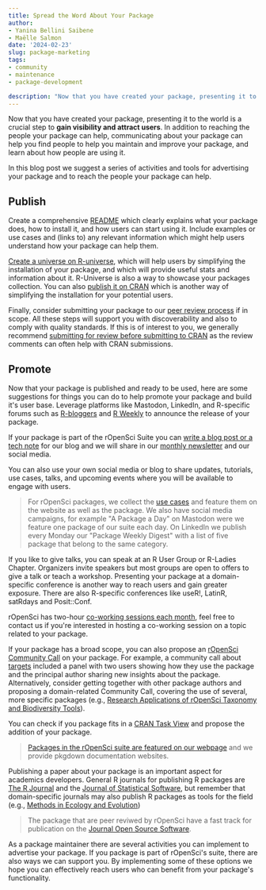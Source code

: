 ```yaml
---
title: Spread the Word About Your Package
author:
- Yanina Bellini Saibene
- Maëlle Salmon
date: '2024-02-23'
slug: package-marketing
tags:
- community
- maintenance
- package-development

description: "Now that you have created your package, presenting it to the world is a crucial step to gain visibility and attract users.  In this blog post we suggest a series of activities and tools for advertizing your package."
---
```



Now that you have created your package, presenting it to the world is a crucial step to **gain visibility and attract users**. In addition to reaching the people your package can help, communicating about your package can help you find people to help you maintain and improve your package, and learn about how people are using it.

In this blog post we suggest a series of activities and tools for advertising your package and to reach the people your package can help.   

## Publish

Create a comprehensive [README](https://blog.r-hub.io/2019/12/03/readmes/) which clearly explains what your package does, how to install it, and how users can start using it. Include examples or use cases and (links to) any relevant information which might help users understand how your package can help them. 

[Create a universe on R-universe](/blog/2021/06/22/setup-runiverse/), which will help users by simplifying the installation of your package, and which will provide useful stats and information about it. R-Universe is also a way to showcase your packages collection. You can also [publish it on CRAN](https://cran.r-project.org) which is another way of simplifying the installation for your potential users.

Finally, consider submitting your package to our [peer review process](/software-review/) if in scope. All these steps will support you with discoverability and also to comply with quality standards. If this is of interest to you, we generally recommend [submitting for review before submitting to CRAN](https://devguide.ropensci.org/policies.html#publishing-in-other-venues) as the review comments can often help with CRAN submissions.

## Promote 
Now that your package is published and ready to be used, here are some suggestions for things you can do to help promote your package and build it's user base.
Leverage platforms like Mastodon, LinkedIn, and R-specific forums such as [R-bloggers](https://www.r-bloggers.com) and [R Weekly](https://rweekly.org) to announce the release of your package. 

If your package is part of the rOpenSci Suite you can [write a blog post or a tech note](https://blogguide.ropensci.org/) for our blog and we will share in our [monthly newsletter](/news/) and our social media.

You can also use your own social media or blog to share updates, tutorials, use cases, talks, and upcoming events where you will be available to engage with users. 


> For rOpenSci packages, we collect the [use cases](/usecases) and feature them on the website as well as the package. We also have social media campaigns, for example "A Package a Day" on Mastodon were we feature one package of our suite each day. On LinkedIn we publish every Monday our "Package Weekly Digest" with a list of five package that belong to the same category.

If you like to give talks, you can speak at an R User Group or R-Ladies Chapter. Organizers invite speakers but most groups are open to offers to give a talk or teach a workshop. Presenting your package at a domain-specific conference is another way to reach users and gain greater exposure. There are also R-specific conferences like useR!, LatinR, satRdays and Posit::Conf. 


rOpenSci has two-hour [co-working sessions each month](/coworking/), feel free to contact us if you're interested in hosting a co-working session on a topic related to your package.

If your package has a broad scope, you can also propose an [rOpenSci Community Call](/commcalls/) on your package. For example, a community call about [targets](/commcalls/jan2023-targets/) included a panel with two users showing how they use the package and the principal author sharing new insights about the package. Alternatively, consider getting together with other package authors and proposing a domain-related Community Call, covering the use of several, more specific packages (e.g., [Research Applications of rOpenSci Taxonomy and Biodiversity Tools](/commcalls/2019-03-27/)).

You can check if you package fits in a [CRAN Task View](https://cran.r-project.org/web/views/) and propose the addition of your package.

> [Packages in the rOpenSci suite are featured on our webpage](/packages/) and we provide pkgdown documentation websites. 

Publishing a paper about your package is an important aspect for academics developers. General R journals for publishing R packages are [The R Journal]() and the [Journal of Statistical Software](), but remember that domain-specific journals may also publish R packages as tools for the field (e.g., [Methods in Ecology and Evolution](https://besjournals.onlinelibrary.wiley.com/journal/2041210x))

> The package that are peer reviwed by rOpenSci have a fast track for publication on the [Journal Open Source Software]().


As a package maintainer there are several activities you can implement to advertise your package. If you package is part of rOpenSci's suite, there are also ways we can support you. By implementing some of these options we hope you can effectively reach users who can benefit from your package's functionality.  